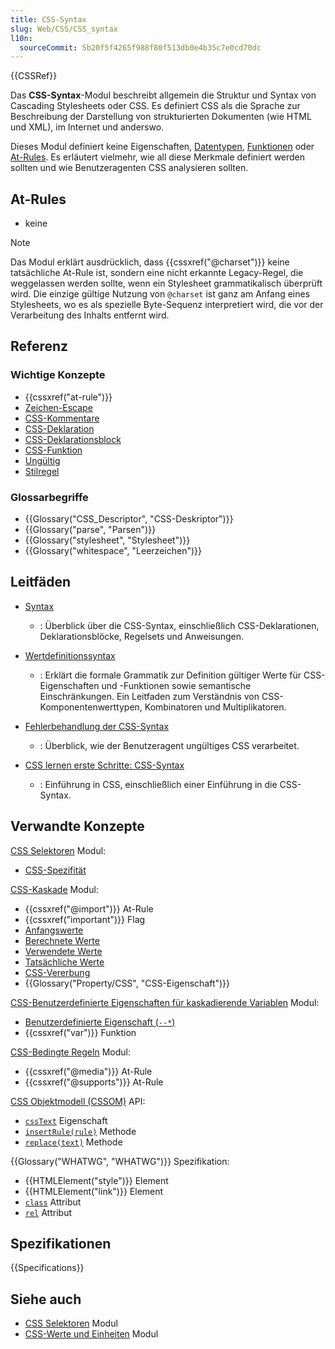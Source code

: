 ```yaml
---
title: CSS-Syntax
slug: Web/CSS/CSS_syntax
l10n:
  sourceCommit: 5b20f5f4265f988f80f513db0e4b35c7e0cd70dc
---
```


{{CSSRef}}

Das **CSS-Syntax**-Modul beschreibt allgemein die Struktur und Syntax von Cascading Stylesheets oder CSS. Es definiert CSS als die Sprache zur Beschreibung der Darstellung von strukturierten Dokumenten (wie HTML und XML), im Internet und anderswo.

Dieses Modul definiert keine Eigenschaften, [Datentypen](/de/docs/Web/CSS/CSS_Types), [Funktionen](/de/docs/Web/CSS/CSS_Functions) oder [At-Rules](/de/docs/Web/CSS/At-rule). Es erläutert vielmehr, wie all diese Merkmale definiert werden sollten und wie Benutzeragenten CSS analysieren sollten.

## At-Rules

- keine

> [!NOTE]
> Das Modul erklärt ausdrücklich, dass {{cssxref("@charset")}} keine tatsächliche At-Rule ist, sondern eine nicht erkannte Legacy-Regel, die weggelassen werden sollte, wenn ein Stylesheet grammatikalisch überprüft wird. Die einzige gültige Nutzung von `@charset` ist ganz am Anfang eines Stylesheets, wo es als spezielle Byte-Sequenz interpretiert wird, die vor der Verarbeitung des Inhalts entfernt wird.

## Referenz

### Wichtige Konzepte

- {{cssxref("at-rule")}}
- [Zeichen-Escape](/de/docs/Web/CSS/custom-ident#escaping_characters)
- [CSS-Kommentare](/de/docs/Web/CSS/Comments)
- [CSS-Deklaration](/de/docs/Web/API/CSS_Object_Model/CSS_Declaration)
- [CSS-Deklarationsblock](/de/docs/Web/API/CSS_Object_Model/CSS_Declaration_Block)
- [CSS-Funktion](/de/docs/Web/CSS/CSS_Functions)
- [Ungültig](/de/docs/Web/CSS/CSS_syntax/Error_handling)
- [Stilregel](/de/docs/Web/API/CSSStyleRule)

### Glossarbegriffe

- {{Glossary("CSS_Descriptor", "CSS-Deskriptor")}}
- {{Glossary("parse", "Parsen")}}
- {{Glossary("stylesheet", "Stylesheet")}}
- {{Glossary("whitespace", "Leerzeichen")}}

## Leitfäden

- [Syntax](/de/docs/Web/CSS/Syntax)

  - : Überblick über die CSS-Syntax, einschließlich CSS-Deklarationen, Deklarationsblöcke, Regelsets und Anweisungen.

- [Wertdefinitionssyntax](/de/docs/Web/CSS/Value_definition_syntax)

  - : Erklärt die formale Grammatik zur Definition gültiger Werte für CSS-Eigenschaften und -Funktionen sowie semantische Einschränkungen. Ein Leitfaden zum Verständnis von CSS-Komponentenwerttypen, Kombinatoren und Multiplikatoren.

- [Fehlerbehandlung der CSS-Syntax](/de/docs/Web/CSS/CSS_syntax/Error_handling)

  - : Überblick, wie der Benutzeragent ungültiges CSS verarbeitet.

- [CSS lernen erste Schritte: CSS-Syntax](/de/docs/Learn_web_development/Core/Styling_basics/What_is_CSS#css_syntax_basics)

  - : Einführung in CSS, einschließlich einer Einführung in die CSS-Syntax.

## Verwandte Konzepte

[CSS Selektoren](/de/docs/Web/CSS/CSS_selectors) Modul:

- [CSS-Spezifität](/de/docs/Web/CSS/Specificity)

[CSS-Kaskade](/de/docs/Web/CSS/CSS_cascade) Modul:

- {{cssxref("@import")}} At-Rule
- {{cssxref("important")}} Flag
- [Anfangswerte](/de/docs/Web/CSS/initial_value)
- [Berechnete Werte](/de/docs/Web/CSS/computed_value)
- [Verwendete Werte](/de/docs/Web/CSS/used_value)
- [Tatsächliche Werte](/de/docs/Web/CSS/actual_value)
- [CSS-Vererbung](/de/docs/Web/CSS/Inheritance)
- {{Glossary("Property/CSS", "CSS-Eigenschaft")}}

[CSS-Benutzerdefinierte Eigenschaften für kaskadierende Variablen](/de/docs/Web/CSS/CSS_cascading_variables) Modul:

- [Benutzerdefinierte Eigenschaft (`--*`)](/de/docs/Web/CSS/--*)
- {{cssxref("var")}} Funktion

[CSS-Bedingte Regeln](/de/docs/Web/CSS/CSS_conditional_rules) Modul:

- {{cssxref("@media")}} At-Rule
- {{cssxref("@supports")}} At-Rule

[CSS Objektmodell (CSSOM)](/de/docs/Web/API/CSS_Object_Model) API:

- [`cssText`](/de/docs/Web/API/CSSValue/cssText) Eigenschaft
- [`insertRule(rule)`](/de/docs/Web/API/CSSStyleSheet/insertRule) Methode
- [`replace(text)`](/de/docs/Web/API/CSSStyleSheet/replace) Methode

{{Glossary("WHATWG", "WHATWG")}} Spezifikation:

- {{HTMLElement("style")}} Element
- {{HTMLElement("link")}} Element
- [`class`](/de/docs/Web/HTML/Global_attributes/class) Attribut
- [`rel`](/de/docs/Web/HTML/Attributes/rel#stylesheet) Attribut

## Spezifikationen

{{Specifications}}

## Siehe auch

- [CSS Selektoren](/de/docs/Web/CSS/CSS_selectors) Modul
- [CSS-Werte und Einheiten](/de/docs/Web/CSS/CSS_Values_and_Units) Modul
